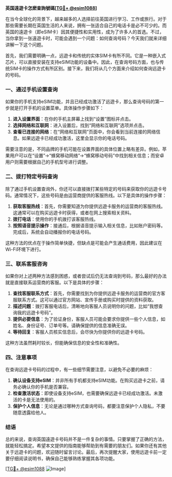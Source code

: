 **英国遠遊卡怎麽查詢號碼[[TG💪+ @esim1088](https://t.me/s/esim1088)]**

在当今全球化的背景下，越来越多的人选择前往英国进行学习、工作或旅行。对于那些需要长期在英国生活的人来说，拥有一张适合自己的电话卡是必不可少的。而英国的遠遊卡（即eSIM卡）因其便捷性和实用性，成为了许多人的首选。不过，当你拿到一张遠遊卡时，可能会遇到一个问题：如何查询号码？今天我们就来详细讲解一下这个问题。

首先，我们需要明确一点，远遊卡和传统的实体SIM卡有所不同。它是一种嵌入式芯片，可以直接安装在支持eSIM功能的设备中。因此，在查询号码方面，也与传统SIM卡的操作方式有所区别。接下来，我们将从几个方面来介绍如何查询远遊卡的号码。

### 一、通过手机设置查询

如果你的手机支持eSIM功能，并且已经成功激活了远遊卡，那么查询号码的第一步就是打开手机的设置菜单。具体操作步骤如下：

1. **进入设置界面**：在你的手机主屏幕上找到“设置”图标并点击。
2. **选择网络和互联网**：进入设置后，找到“网络和互联网”选项并点击。
3. **查看已连接的网络**：在“网络和互联网”页面中，你会看到当前连接的网络信息。如果远遊卡已经成功激活，这里会显示你的电话号码。

需要注意的是，不同品牌的手机可能在设置界面的具体位置上略有差异。例如，苹果用户可以在“设置”->“蜂窝移动网络”->“蜂窝移动号码”中找到相关信息；而安卓用户则需要根据自己的手机型号进行调整。

### 二、拨打特定号码查询

除了通过手机设置查询外，你还可以直接拨打某些特定的号码来获取你的远遊卡号码。通常情况下，这些号码是由运营商提供的客服热线。以下是具体的操作步骤：

1. **获取客服热线**：首先，你需要知道为你提供远遊卡服务的运营商的客服热线。这通常可以在购买远遊卡时获得，或者在网上搜索相关资料。
2. **拨打电话**：使用你的手机拨打该客服热线。
3. **按照语音提示操作**：接通后，根据语音提示输入相关信息，比如账户密码等。完成后，系统会自动播报你的电话号码。

这种方法的优点在于操作简单快捷，但缺点是可能会产生通话费用，因此建议在Wi-Fi环境下进行。

### 三、联系客服咨询

如果你对上述两种方法感到困惑，或者尝试后仍无法查询到号码，那么最好的办法就是直接联系运营商的客服。以下是具体的步骤：

1. **查找客服联系方式**：首先，你需要找到为你提供远遊卡服务的运营商的官方客服联系方式。这可以通过官方网站、宣传手册或购买时提供的资料获取。
2. **描述问题**：拨打客服电话后，清晰地向客服人员说明你的问题，比如“我想查询我的远遊卡号码”。
3. **提供必要信息**：为了验证身份，客服人员可能会要求你提供一些个人信息，如姓名、身份证号、订单号等。请确保提供的信息准确无误。
4. **等待回复**：客服人员核实信息后，会尽快为你提供你的远遊卡号码。

这种方法虽然耗时较长，但能确保信息的安全性和准确性。

### 四、注意事项

在查询远遊卡号码的过程中，有一些细节需要注意，以避免不必要的麻烦：

1. **确认设备支持eSIM**：并非所有手机都支持eSIM功能。在购买远遊卡之前，请务必确认你的手机是否兼容。
2. **检查激活状态**：即使设备支持eSIM，也需要确保远遊卡已经成功激活。未激活的卡是无法使用的。
3. **保护个人信息**：无论是通过哪种方式查询号码，都要注意保护个人隐私，不要随意透露给他人。

### 结语

总的来说，查询英国遠遊卡号码并不是一件复杂的事情。只要掌握了正确的方法，就能轻松搞定。希望本文提供的指南能够帮助到有需要的朋友们。如果你还有其他关于远遊卡的问题，欢迎随时留言讨论。最后，再次提醒大家，使用远遊卡前一定要仔细阅读说明书，确保自己能够熟练掌握其各项功能。

[[TG💪+ @esim1088](https://t.me/s/esim1088) ![Image](https://i.postimg.cc/4NQfJmqS/Snipaste-2025-05-13-00-14-12.png)]